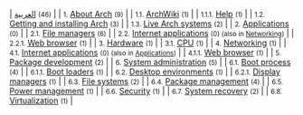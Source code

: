 | [العربية](/index.php/Category:%D8%A7%D9%84%D8%B9%D8%B1%D8%A8%D9%8A%D8%A9 "Category:العربية")‎ <small>(46)</small> |
| <small>1.</small> [About Arch](/index.php/Category:About_Arch_(%D8%A7%D9%84%D8%B9%D8%B1%D8%A8%D9%8A%D8%A9) "Category:About Arch (العربية)")‎ <small>(9)</small> |
| <small>1.1.</small> [ArchWiki](/index.php/Category:ArchWiki_(%D8%A7%D9%84%D8%B9%D8%B1%D8%A8%D9%8A%D8%A9) "Category:ArchWiki (العربية)")‎ <small>(1)</small> |
| <small>1.1.1.</small> [Help](/index.php/Category:Help_(%D8%A7%D9%84%D8%B9%D8%B1%D8%A8%D9%8A%D8%A9) "Category:Help (العربية)")‎ <small>(1)</small> |
| <small>1.2.</small> [Getting and installing Arch](/index.php/Category:Getting_and_installing_Arch_(%D8%A7%D9%84%D8%B9%D8%B1%D8%A8%D9%8A%D8%A9) "Category:Getting and installing Arch (العربية)")‎ <small>(3)</small> |
| <small>1.3.</small> [Live Arch systems](/index.php/Category:Live_Arch_systems_(%D8%A7%D9%84%D8%B9%D8%B1%D8%A8%D9%8A%D8%A9) "Category:Live Arch systems (العربية)")‎ <small>(2)</small> |
| <small>2.</small> [Applications](/index.php/Category:Applications_(%D8%A7%D9%84%D8%B9%D8%B1%D8%A8%D9%8A%D8%A9) "Category:Applications (العربية)")‎ <small>(0)</small> |
| <small>2.1.</small> [File managers](/index.php/Category:File_managers_(%D8%A7%D9%84%D8%B9%D8%B1%D8%A8%D9%8A%D8%A9) "Category:File managers (العربية)")‎ <small>(6)</small> |
| <small>2.2.</small> [Internet applications](/index.php/Category:Internet_applications_(%D8%A7%D9%84%D8%B9%D8%B1%D8%A8%D9%8A%D8%A9) "Category:Internet applications (العربية)")‎ <small>(0) (also in [Networking](/index.php/Category:Networking_(%D8%A7%D9%84%D8%B9%D8%B1%D8%A8%D9%8A%D8%A9) "Category:Networking (العربية)")‎)</small> |
| <small>2.2.1.</small> [Web browser](/index.php/Category:Web_browser_(%D8%A7%D9%84%D8%B9%D8%B1%D8%A8%D9%8A%D8%A9) "Category:Web browser (العربية)")‎ <small>(1)</small> |
| <small>3.</small> [Hardware](/index.php/Category:Hardware_(%D8%A7%D9%84%D8%B9%D8%B1%D8%A8%D9%8A%D8%A9) "Category:Hardware (العربية)")‎ <small>(1)</small> |
| <small>3.1.</small> [CPU](/index.php/Category:CPU_(%D8%A7%D9%84%D8%B9%D8%B1%D8%A8%D9%8A%D8%A9) "Category:CPU (العربية)")‎ <small>(1)</small> |
| <small>4.</small> [Networking](/index.php/Category:Networking_(%D8%A7%D9%84%D8%B9%D8%B1%D8%A8%D9%8A%D8%A9) "Category:Networking (العربية)")‎ <small>(1)</small> |
| <small>4.1.</small> [Internet applications](/index.php/Category:Internet_applications_(%D8%A7%D9%84%D8%B9%D8%B1%D8%A8%D9%8A%D8%A9) "Category:Internet applications (العربية)")‎ <small>(0) (also in [Applications](/index.php/Category:Applications_(%D8%A7%D9%84%D8%B9%D8%B1%D8%A8%D9%8A%D8%A9) "Category:Applications (العربية)")‎)</small> |
| <small>4.1.1.</small> [Web browser](/index.php/Category:Web_browser_(%D8%A7%D9%84%D8%B9%D8%B1%D8%A8%D9%8A%D8%A9) "Category:Web browser (العربية)")‎ <small>(1)</small> |
| <small>5.</small> [Package development](/index.php/Category:Package_development_(%D8%A7%D9%84%D8%B9%D8%B1%D8%A8%D9%8A%D8%A9) "Category:Package development (العربية)")‎ <small>(2)</small> |
| <small>6.</small> [System administration](/index.php/Category:System_administration_(%D8%A7%D9%84%D8%B9%D8%B1%D8%A8%D9%8A%D8%A9) "Category:System administration (العربية)")‎ <small>(5)</small> |
| <small>6.1.</small> [Boot process](/index.php/Category:Boot_process_(%D8%A7%D9%84%D8%B9%D8%B1%D8%A8%D9%8A%D8%A9) "Category:Boot process (العربية)")‎ <small>(4)</small> |
| <small>6.1.1.</small> [Boot loaders](/index.php/Category:Boot_loaders_(%D8%A7%D9%84%D8%B9%D8%B1%D8%A8%D9%8A%D8%A9) "Category:Boot loaders (العربية)")‎ <small>(1)</small> |
| <small>6.2.</small> [Desktop environments](/index.php/Category:Desktop_environments_(%D8%A7%D9%84%D8%B9%D8%B1%D8%A8%D9%8A%D8%A9) "Category:Desktop environments (العربية)")‎ <small>(1)</small> |
| <small>6.2.1.</small> [Display managers](/index.php/Category:Display_managers_(%D8%A7%D9%84%D8%B9%D8%B1%D8%A8%D9%8A%D8%A9) "Category:Display managers (العربية)")‎ <small>(1)</small> |
| <small>6.3.</small> [File systems](/index.php/Category:File_systems_(%D8%A7%D9%84%D8%B9%D8%B1%D8%A8%D9%8A%D8%A9) "Category:File systems (العربية)")‎ <small>(2)</small> |
| <small>6.4.</small> [Package management](/index.php/Category:Package_management_(%D8%A7%D9%84%D8%B9%D8%B1%D8%A8%D9%8A%D8%A9) "Category:Package management (العربية)")‎ <small>(4)</small> |
| <small>6.5.</small> [Power management](/index.php/Category:Power_management_(%D8%A7%D9%84%D8%B9%D8%B1%D8%A8%D9%8A%D8%A9) "Category:Power management (العربية)")‎ <small>(1)</small> |
| <small>6.6.</small> [Security](/index.php/Category:Security_(%D8%A7%D9%84%D8%B9%D8%B1%D8%A8%D9%8A%D8%A9) "Category:Security (العربية)")‎ <small>(1)</small> |
| <small>6.7.</small> [System recovery](/index.php/Category:System_recovery_(%D8%A7%D9%84%D8%B9%D8%B1%D8%A8%D9%8A%D8%A9) "Category:System recovery (العربية)")‎ <small>(2)</small> |
| <small>6.8.</small> [Virtualization](/index.php/Category:Virtualization_(%D8%A7%D9%84%D8%B9%D8%B1%D8%A8%D9%8A%D8%A9) "Category:Virtualization (العربية)")‎ <small>(1)</small> |